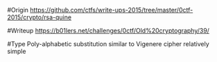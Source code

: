 #Origin
https://github.com/ctfs/write-ups-2015/tree/master/0ctf-2015/crypto/rsa-quine

#Writeup
https://b01lers.net/challenges/0ctf/Old%20cryptography/39/

#Type
Poly-alphabetic substitution
similar to Vigenere cipher
relatively simple
